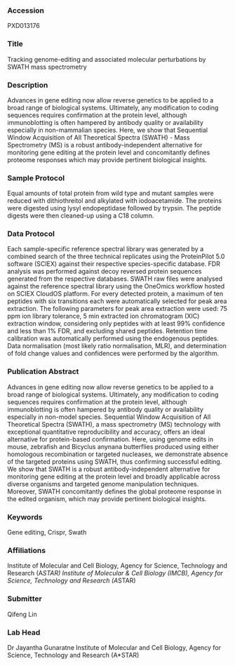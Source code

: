 ### Accession
PXD013176

### Title
Tracking genome-editing and associated molecular perturbations by SWATH mass spectrometry

### Description
Advances in gene editing now allow reverse genetics to be applied to a broad range of biological systems. Ultimately, any modification to coding sequences requires confirmation at the protein level, although immunoblotting is often hampered by antibody quality or availability especially in non-mammalian species. Here, we show that Sequential Window Acquisition of All Theoretical Spectra (SWATH) - Mass Spectrometry (MS) is a robust antibody-independent alternative for monitoring gene editing at the protein level and concomitantly defines proteome responses which may provide pertinent biological insights.

### Sample Protocol
Equal amounts of total protein from wild type and mutant samples were reduced with dithiothreitol and alkylated with iodoacetamide. The proteins were digested using lysyl endopeptidase followed by trypsin. The peptide digests were then cleaned-up using a C18 column.

### Data Protocol
Each sample-specific reference spectral library was generated by a combined search of the three technical replicates using the ProteinPilot 5.0 software (SCIEX) against their respective species-specific database. FDR analysis was performed against decoy reversed protein sequences generated from the respective databases.  SWATH raw files were analysed against the reference spectral library using the OneOmics workflow hosted on SCIEX CloudOS platform. For every detected protein, a maximum of ten peptides with six transitions each were automatically selected for peak area extraction. The following parameters for peak area extraction were used: 75 ppm ion library tolerance, 5 min extracted ion chromatogram (XIC) extraction window, considering only peptides with at least 99% confidence and less than 1% FDR, and excluding shared peptides. Retention time calibration was automatically performed using the endogenous peptides. Data normalisation (most likely ratio normalisation, MLR), and determination of fold change values and confidences were performed by the algorithm.

### Publication Abstract
Advances in gene editing now allow reverse genetics to be applied to a broad range of biological systems. Ultimately, any modification to coding sequences requires confirmation at the protein level, although immunoblotting is often hampered by antibody quality or availability especially in non-model species. Sequential Window Acquisition of All Theoretical Spectra (SWATH), a mass spectrometry (MS) technology with exceptional quantitative reproducibility and accuracy, offers an ideal alternative for protein-based confirmation. Here, using genome edits in mouse, zebrafish and Bicyclus anynana butterflies produced using either homologous recombination or targeted nucleases, we demonstrate absence of the targeted proteins using SWATH, thus confirming successful editing. We show that SWATH is a robust antibody-independent alternative for monitoring gene editing at the protein level and broadly applicable across diverse organisms and targeted genome manipulation techniques. Moreover, SWATH concomitantly defines the global proteome response in the edited organism, which may provide pertinent biological insights.

### Keywords
Gene editing, Crispr, Swath

### Affiliations
Institute of Molecular and Cell Biology, Agency for Science, Technology and Research (A*STAR)
Institute of Molecular & Cell Biology (IMCB), Agency for Science, Technology and Research (A*STAR)

### Submitter
Qifeng Lin

### Lab Head
Dr Jayantha Gunaratne
Institute of Molecular and Cell Biology, Agency for Science, Technology and Research (A*STAR)


